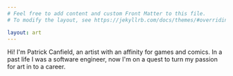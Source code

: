 ```yaml
---
# Feel free to add content and custom Front Matter to this file.
# To modify the layout, see https://jekyllrb.com/docs/themes/#overriding-theme-defaults

layout: art
---
```


Hi! I'm Patrick Canfield, an artist with an affinity for games and comics. In a past life I was a software engineer, now I'm on a quest to turn my passion for art in to a career.

